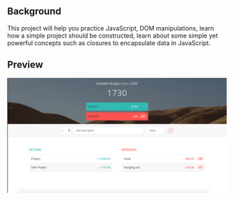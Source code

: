 ## Background

This project will help you practice JavaScript, DOM manipulations, learn how a simple project should be constructed, learn about some simple yet powerful concepts such as closures to encapsulate data in JavaScript.

## Preview

![Demo](https://github.com/namvdo/budget-manager/blob/master/img/preview.png)

